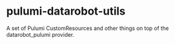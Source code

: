 # pulumi-datarobot-utils

A set of Pulumi CustomResources and other things on top of the datarobot_pulumi provider.
